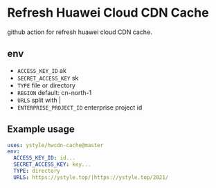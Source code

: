 # Refresh Huawei Cloud CDN Cache

github action for refresh huawei cloud CDN cache.

## env
- `ACCESS_KEY_ID` ak
- `SECRET_ACCESS_KEY` sk
- `TYPE` file  or directory
- `REGION` default: cn-north-1
- `URLS` split with |
- `ENTERPRISE_PROJECT_ID` enterprise project id


## Example usage
```yaml
uses: ystyle/hwcdn-cache@master
env:
  ACCESS_KEY_ID: id...
  SECRET_ACCESS_KEY: key...
  TYPE: directory
  URLS: https://ystyle.top/|https://ystyle.top/2021/
```

